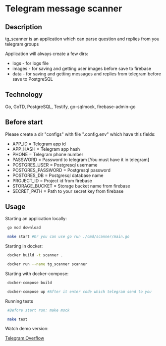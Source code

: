 # Telegram message scanner

## Description

tg_scanner is an application which can parse question and replies from you telegram groups

Application will always create a few dirs:
  - logs - for logs file
  - images - for saving and getting user images before save to firebase
  - data - for saving and getting messages and replies from telegram before save to PostgreSQL

## Technology

Go, GoTD, PostgreSQL, Testify, go-sqlmock, firebase-admin-go

## Before start

Please create a dir "configs" with file ".config.env" which have this fields:
- APP_ID = Telegram app id
- APP_HASH = Telegram app hash
- PHONE = Telegram phone number 
- PASSWORD = Password to telegram [You must have it in telegram]
- POSTGRES_USER = Postgresql username
- POSTGRES_PASSWORD = Postgresql password
- POSTGRES_DB = Postgresql database name
- PROJECT_ID = Project id from firebase
- STORAGE_BUCKET = Storage bucket name from firebase
- SECRET_PATH = Path to your secret key from firebase

## Usage

Starting an application locally:

```bash
 go mod download 

 make start #Or you can use go run ./cmd/scanner/main.go
```

Starting in docker:

```bash
 docker build -t scanner .

 docker run --name tg_scanner scanner
```

Starting with docker-compose:

```bash
 docker-compose build

 docker-compose up #After it enter code which telegram send to you
```

Running tests


```bash
 #Before start run: make mock

 make test
```

Watch demo version:

[Telegram Overflow](https://telegram-overflow.herokuapp.com/)

